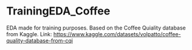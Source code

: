 # TrainingEDA_Coffee
EDA made for training purposes. Based on the Coffee Quiality database from Kaggle. Link: https://www.kaggle.com/datasets/volpatto/coffee-quality-database-from-cqi
